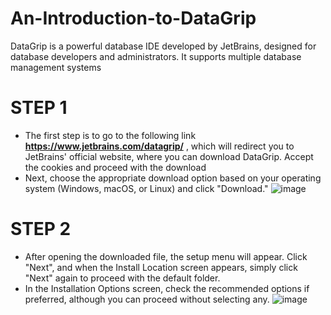 # An-Introduction-to-DataGrip
DataGrip is a powerful database IDE developed by JetBrains, designed for database developers and administrators. It supports multiple database management systems

# STEP 1
- The first step is to go to the following link **https://www.jetbrains.com/datagrip/** , which will redirect you to JetBrains' official website, where you can download DataGrip. Accept the cookies and proceed with the download
- Next, choose the appropriate download option based on your operating system (Windows, macOS, or Linux) and click "Download."
![image](https://github.com/user-attachments/assets/8ccdd232-e62e-48c6-ad6c-1291656ae0d2)

# STEP 2
- After opening the downloaded file, the setup menu will appear. Click "Next", and when the Install Location screen appears, simply click "Next" again to proceed with the default folder.
- In the Installation Options screen, check the recommended options if preferred, although you can proceed without selecting any.
![image](https://github.com/user-attachments/assets/7d43d689-0acb-457b-89cf-a7afb8e0d1b1)
